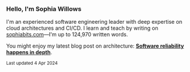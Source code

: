 ### Hello, I'm Sophia Willows

I'm an experienced software engineering leader with deep expertise on cloud architectures and CI/CD. I learn and teach by writing on [sophiabits.com](https://sophiabits.com/blog)—I'm up to 124,970 written words.

You might enjoy my latest blog post on architecture: **[Software reliability happens in depth](https://sophiabits.com/blog/software-reliability-happens-in-depth)**.

<sub>Last updated 4 Apr 2024</sub>

